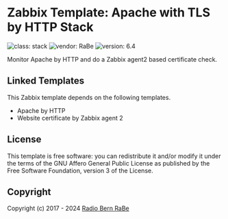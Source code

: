 # Zabbix Template: Apache with TLS by HTTP Stack

![class: stack](https://img.shields.io/badge/class-stack-00c9bf) ![vendor: RaBe](https://img.shields.io/badge/vendor-RaBe-00c9bf) ![version: 6.4](https://img.shields.io/badge/version-6.4-00c9bf)

Monitor Apache by HTTP and do a Zabbix agent2 based certificate check.

## Linked Templates

This Zabbix template depends on the following templates.

* Apache by HTTP
* Website certificate by Zabbix agent 2

## License

This template is free software: you can redistribute it and/or modify it under
the terms of the GNU Affero General Public License as published by the Free
Software Foundation, version 3 of the License.

## Copyright

Copyright (c) 2017 - 2024 [Radio Bern RaBe](http://www.rabe.ch)
